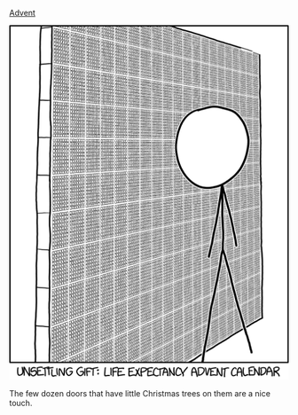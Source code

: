 [Advent](https://xkcd.com/1577)

![Advent](./random_comic.png)

The few dozen doors that have little Christmas trees on them are a nice touch.

